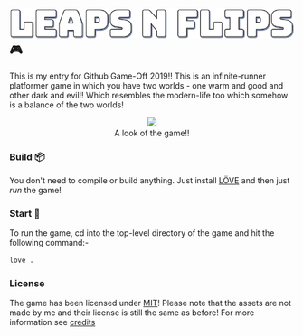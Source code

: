 ![commit4](assets/others/logoImg.png) 🎮
-------------------
This is my entry for Github Game-Off 2019!! This is an infinite-runner platformer game in which you have two worlds - one warm and good  and other dark and evil!! Which resembles the modern-life too which somehow is a balance of the two worlds!

<p align="center">
<a href="assets/others/image.gif"><img src="assets/others/image.gif"/></a><br>
  <span style="align:center">A look of the game!!</span>
</p>

### Build 📦

You don't need to compile or build anything. Just install [LÖVE](https://love2d.org/) and then just *run* the game!

### Start 🏁

To run the game, cd into the top-level directory of the game and hit the following command:-

```bash
love .
```

### License

The game has been licensed under [MIT](LICENSE.md)! Please note that the assets are not made by me and their license is still the same as before! For more information see [credits](assets/CREDITS)

